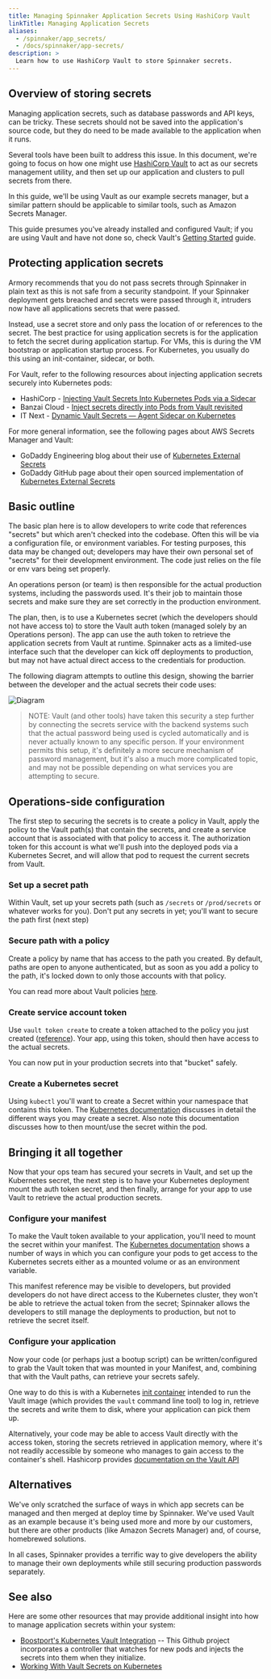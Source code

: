 ```yaml
---
title: Managing Spinnaker Application Secrets Using HashiCorp Vault
linkTitle: Managing Application Secrets
aliases:
  - /spinnaker/app_secrets/
  - /docs/spinnaker/app-secrets/
description: >
  Learn how to use HashiCorp Vault to store Spinnaker secrets.
---
```


## Overview of storing secrets

Managing application secrets, such as database passwords and API keys, can
be tricky.  These secrets should not be saved into the application's source
code, but they do need to be made available to the application when it runs.

Several tools have been built to address this issue.  In this document, we're
going to focus on how one might use [HashiCorp Vault](https://www.vaultproject.io/)
to act as our secrets management utility, and then set up our application and
clusters to pull secrets from there.

In this guide, we'll be using Vault as our example secrets manager, but a
similar pattern should be applicable to similar tools, such as Amazon Secrets
Manager.

This guide presumes you've already installed and configured Vault; if you
are using Vault and have not done so, check Vault's
[Getting Started](https://learn.hashicorp.com/vault/) guide.

## Protecting application secrets

Armory recommends that you do not pass secrets through Spinnaker in plain text as this is not safe from a security standpoint. If your Spinnaker deployment gets breached and secrets were passed through it, intruders now have all applications secrets that were passed.

Instead, use a secret store and only pass the location of or references to the secret. The best practice for using application secrets is for the application to fetch the secret during application startup. For VMs, this is during the VM bootstrap or application startup process. For Kubernetes, you usually do this using an init-container, sidecar, or both.

For Vault, refer to the following resources about injecting application secrets securely into Kubernetes pods:
* HashiCorp - [Injecting Vault Secrets Into Kubernetes Pods via a Sidecar](https://www.hashicorp.com/blog/injecting-vault-secrets-into-kubernetes-pods-via-a-sidecar/)
* Banzai Cloud - [Inject secrets directly into Pods from Vault revisited](https://banzaicloud.com/blog/inject-secrets-into-pods-vault-revisited/)
* IT Next - [Dynamic Vault Secrets — Agent Sidecar on Kubernetes](https://itnext.io/dynamic-vault-secrets-agent-sidecar-on-kubernetes-cc0ce3e54a94)

For more general information, see the following pages about AWS Secrets Manager and Vault:
* GoDaddy Engineering blog about their use of [Kubernetes External Secrets](https://www.godaddy.com/engineering/2019/04/16/kubernetes-external-secrets/)
* GoDaddy GitHub page about their open sourced implementation of [Kubernetes External Secrets](https://github.com/godaddy/kubernetes-external-secrets)

## Basic outline

The basic plan here is to allow developers to write code that references
"secrets" but which aren't checked into the codebase.  Often this will be
via a configuration file, or environment variables.  For testing purposes,
this data may be changed out; developers may have their own personal set of
"secrets" for their development environment.  The code just relies on the
file or env vars being set properly.

An operations person (or team) is then responsible for the actual production
systems, including the passwords used.  It's their job to maintain those
secrets and make sure they are set correctly in the production environment.

The plan, then, is to use a Kubernetes secret (which the developers should
not have access to) to store the Vault auth token (managed solely by an
Operations person).  The app can use the auth token to retrieve the application
secrets from Vault at runtime.  Spinnaker acts as a limited-use interface
such that the developer can kick off deployments to production, but may not
have actual direct access to the credentials for production.

The following diagram attempts to outline this design, showing the barrier
between the developer and the actual secrets their code uses:

![Diagram](/images/app_secrets_diagram.png)

> NOTE:  Vault (and other tools) have taken this security a step further by connecting the secrets service with the backend systems such that the actual password being used is cycled automatically and is never actually known to any specific person.  If your environment permits this setup, it's definitely a more secure mechanism of password management, but it's also a much more complicated topic, and may not be possible depending on what services you are attempting to secure.

## Operations-side configuration

The first step to securing the secrets is to create a policy in Vault, apply
the policy to the Vault path(s) that contain the secrets, and create a service
account that is associated with that policy to access it.  The authorization
token for this account is what we'll push into the deployed pods via a
Kubernetes Secret, and will allow that pod to request the current secrets
from Vault.

### Set up a secret path

Within Vault, set up your secrets path (such as `/secrets` or `/prod/secrets`
or whatever works for you).  Don't put any secrets in yet; you'll want to
secure the path first (next step)

### Secure path with a policy

Create a policy by name that has access to the path you created.  By default,
paths are open to anyone authenticated, but as soon as you add a policy to
the path, it's locked down to only those accounts with that policy.

You can read more about Vault policies [here](https://www.vaultproject.io/docs/concepts/policies.html).

### Create service account token

Use `vault token create` to create a token attached to the policy you just
created ([reference](https://www.vaultproject.io/docs/commands/token/create.html)).
Your app, using this token, should then have access to the actual secrets.

You can now put in your production secrets into that "bucket" safely.

### Create a Kubernetes secret

Using `kubectl` you'll want to create a Secret within your namespace that
contains this token.  The [Kubernetes documentation](https://kubernetes.io/docs/concepts/configuration/secret/)
discusses in detail the different ways you may create a secret.  Also note
this documentation discusses how to then mount/use the secret within the
pod.

## Bringing it all together

Now that your ops team has secured your secrets in Vault, and set up the
Kubernetes secret, the next step is to have your Kubernetes deployment
mount the auth token secret, and then finally, arrange for your app to
use Vault to retrieve the actual production secrets.

### Configure your manifest

To make the Vault token available to your application, you'll need to mount
the secret within your manifest. The
[Kubernetes documentation](https://kubernetes.io/docs/tasks/inject-data-application/distribute-credentials-secure/)
shows a number of ways in which you can configure your pods to get access to
the Kubernetes secrets either as a mounted volume or as an environment
variable.

This manifest reference may be visible to developers, but provided developers
do not have direct access to the Kubernetes cluster, they won't be able to
retrieve the actual token from the secret; Spinnaker allows the developers to
still manage the deployments to production, but not to retrieve the secret
itself.

### Configure your application

Now your code (or perhaps just a bootup script) can be written/configured to
grab the Vault token that was mounted in your Manifest, and, combining that
with the Vault paths, can retrieve your secrets safely.

One way to do this is with a Kubernetes [init container](https://kubernetes.io/docs/concepts/workloads/pods/init-containers/)
intended to run the Vault image (which provides the `vault` command line tool)
to log in, retrieve the secrets and write them to disk, where your application
can pick them up.

Alternatively, your code may be able to access Vault directly with the access
token, storing the secrets retrieved in application memory, where it's not
readily accessible by someone who manages to gain access to the container's
shell.  Hashicorp provides [documentation on the Vault API](https://www.vaultproject.io/api/index.html)

## Alternatives

We've only scratched the surface of ways in which app secrets can be managed
and then merged at deploy time by Spinnaker.  We've used Vault as an example
because it's being used more and more by our customers, but there are other
products (like Amazon Secrets Manager) and, of course, homebrewed solutions.

In all cases, Spinnaker provides a terrific way to give developers the ability
to manage their own deployments while still securing production passwords
separately.

## See also

Here are some other resources that may provide additional insight into how
to manage application secrets within your system:

* [Boostport's Kubernetes Vault Integration](https://github.com/Boostport/kubernetes-vault) -- This Github project incorporates a controller that watches
for new pods and injects the secrets into them when they initialize.
* [Working With Vault Secrets on Kubernetes](https://medium.com/ww-engineering/working-with-vault-secrets-on-kubernetes-fde381137d88)

